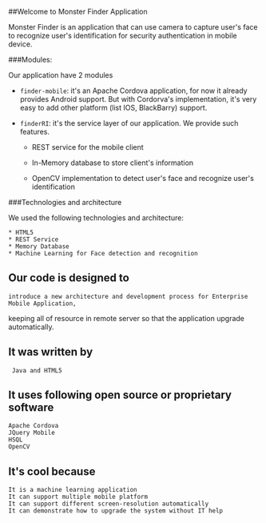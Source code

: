 ##Welcome to Monster Finder Application


Monster Finder is an application that can use camera to capture user's face to recognize user's identification for security authentication in mobile device.

###Modules:

Our application have 2 modules

* `finder-mobile`: it's an Apache Cordova application, for now it already provides Android support. But with Cordorva's implementation, it's very easy to add other platform (list IOS, BlackBarry) support.
	
* `finderRI`: it's the service layer of our application. We provide such features.
	
	* REST service for the mobile client
		
	* In-Memory database to store client's information
	
	* OpenCV implementation to detect user's face and recognize user's identification 
		
###Technologies and architecture

We used the following technologies and architecture:

	* HTML5	
	* REST Service	
	* Memory Database
	* Machine Learning for Face detection and recognition

Our code is designed to
---------------------------
	
	introduce a new architecture and development process for Enterprise Mobile Application, 
keeping all of resource in remote server so that the application upgrade automatically.

It was written by
----------------------
	 Java and HTML5
 
It uses following open source or proprietary software
----------------------------------------------------------
	Apache Cordova
	JQuery Mobile
	HSQL	
	OpenCV

It's cool because
---------------------
	It is a machine learning application
	It can support multiple mobile platform	
	It can support different screen-resolution automatically
	It can demonstrate how to upgrade the system without IT help



		 
	  
